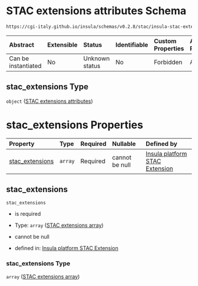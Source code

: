 # STAC extensions attributes Schema

```txt
https://cgi-italy.github.io/insula/schemas/v0.2.8/stac/insula-stac-extension.schema.json#/$defs/stac_extensions
```



| Abstract            | Extensible | Status         | Identifiable | Custom Properties | Additional Properties | Access Restrictions | Defined In                                                                                                   |
| :------------------ | :--------- | :------------- | :----------- | :---------------- | :-------------------- | :------------------ | :----------------------------------------------------------------------------------------------------------- |
| Can be instantiated | No         | Unknown status | No           | Forbidden         | Allowed               | none                | [insula-stac-extension.schema.json\*](schemas/stac/insula-stac-extension.schema.json) |

## stac\_extensions Type

`object` ([STAC extensions attributes](insula-stac-extension-defs-stac-extensions-attributes.md))

# stac\_extensions Properties

| Property                             | Type    | Required | Nullable       | Defined by                                                                                                                                                                                                                                                               |
| :----------------------------------- | :------ | :------- | :------------- | :----------------------------------------------------------------------------------------------------------------------------------------------------------------------------------------------------------------------------------------------------------------------- |
| [stac\_extensions](#stac_extensions) | `array` | Required | cannot be null | [Insula platform STAC Extension](insula-stac-extension-defs-stac-extensions-attributes-properties-stac-extensions-array.md) |

## stac\_extensions



`stac_extensions`

* is required

* Type: `array` ([STAC extensions array](insula-stac-extension-defs-stac-extensions-attributes-properties-stac-extensions-array.md))

* cannot be null

* defined in: [Insula platform STAC Extension](insula-stac-extension-defs-stac-extensions-attributes-properties-stac-extensions-array.md)

### stac\_extensions Type

`array` ([STAC extensions array](insula-stac-extension-defs-stac-extensions-attributes-properties-stac-extensions-array.md))
